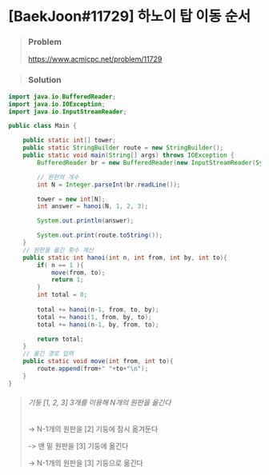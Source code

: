 # [BaekJoon#11729] 하노이 탑 이동 순서



> ### Problem
>
> https://www.acmicpc.net/problem/11729



> ### Solution

```java
import java.io.BufferedReader;
import java.io.IOException;
import java.io.InputStreamReader;

public class Main {

    public static int[] tower;
    public static StringBuilder route = new StringBuilder();
    public static void main(String[] args) throws IOException {
        BufferedReader br = new BufferedReader(new InputStreamReader(System.in));

        // 원판의 개수
        int N = Integer.parseInt(br.readLine());

        tower = new int[N];
        int answer = hanoi(N, 1, 2, 3);

        System.out.println(answer);

        System.out.print(route.toString());
    }
    // 원판을 옮긴 횟수 계산 
    public static int hanoi(int n, int from, int by, int to){
        if( n == 1 ){
            move(from, to);
            return 1;
        }
        int total = 0;
        
        total += hanoi(n-1, from, to, by);
        total += hanoi(1, from, by, to);
        total += hanoi(n-1, by, from, to);

        return total;
    }
    // 옮긴 경로 입력
    public static void move(int from, int to){
        route.append(from+" "+to+"\n");
    }
}
```



> ###### 기둥 [1, 2, 3] 3개를 이용해 N개의 원판을 옮긴다
>
> -> N-1개의 원판을 [2] 기둥에 잠시 옮겨둔다
>
> -> 맨 밑 원판을 [3] 기둥에 옮긴다
>
> -> N-1개의 원판을 [3] 기둥으로 옮긴다